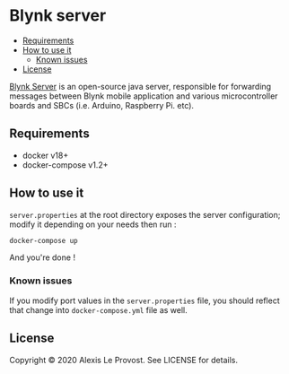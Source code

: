 # Blynk server

* [Requirements](#requirements)
* [How to use it](#how-to-use-it)
  * [Known issues](#known-issues)
* [License](#license)

[Blynk Server](https://github.com/blynkkk/blynk-server) is an open-source java server, responsible for forwarding messages between Blynk mobile application and various microcontroller boards and SBCs (i.e. Arduino, Raspberry Pi. etc).

## Requirements

* docker v18+
* docker-compose v1.2+

## How to use it

`server.properties` at the root directory exposes the server configuration; modify it depending on your needs then run :

``` sh
docker-compose up
```

And you're done !

### Known issues

If you modify port values in the `server.properties` file, you should reflect that change into `docker-compose.yml` file as well.

## License

Copyright © 2020 Alexis Le Provost. See LICENSE for details.

